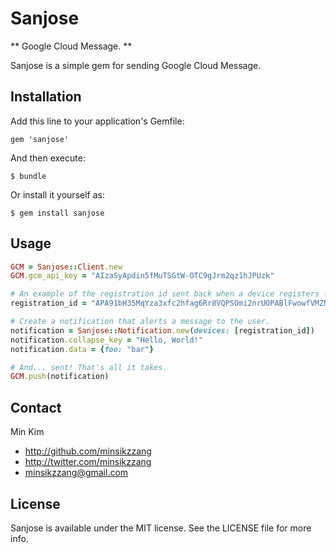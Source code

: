 # Sanjose
** Google Cloud Message. **

Sanjose is a simple gem for sending Google Cloud Message.

## Installation

Add this line to your application's Gemfile:

    gem 'sanjose'

And then execute:

    $ bundle

Or install it yourself as:

    $ gem install sanjose

## Usage

```ruby
GCM = Sanjose::Client.new
GCM.gcm_api_key = "AIzaSyApdin5fMuTSGtW-OTC9gJrm2qz1hJPUzk"

# An example of the registration id sent back when a device registers for notifications
registration_id = "APA91bH35MqYza3xfc2hfag6Rr8VQPSOmi2nrUOPABlFwowfVMZNHaBGBpx-zQ7nuv9qzCEosepUMPKyOrVn0UncZMa__E2sWuM2Q53fjJ5loqIY1QKCza3MkxAu1rvyhhzJP3meEqpmv-kjBuRTeWe_ysRUICupE-awrK1eiStmmm2Y_VBBSs4"

# Create a notification that alerts a message to the user.
notification = Sanjose::Notification.new(devices: [registration_id])
notification.collapse_key = "Hello, World!"
notification.data = {foo: "bar"}

# And... sent! That's all it takes.
GCM.push(notification)
```

## Contact

Min Kim

- http://github.com/minsikzzang
- http://twitter.com/minsikzzang
- minsikzzang@gmail.com

## License

Sanjose is available under the MIT license. See the LICENSE file for more info.
